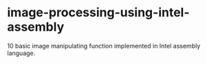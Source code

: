 image-processing-using-intel-assembly
=====================================

10 basic image manipulating function implemented in Intel assembly language.
